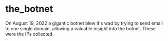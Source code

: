 # the_botnet

On August 19, 2022 a gigantic botnet blew it's wad by trying to send email to one single domain, allowing a valuable insight into the botnet. These were the IPs collected.
